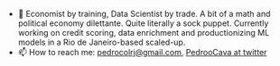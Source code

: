 - 🔭 Economist by training, Data Scientist by trade. A bit of a math and political economy dilettante. Quite literally a sock puppet. Currently working on credit scoring, data enrichment and productionizing ML models in a Rio de Janeiro-based scaled-up.
- 📫 How to reach me: pedrocolrj@gmail.com, [PedrooCava at twitter](twitter.com/PedrooCava)

